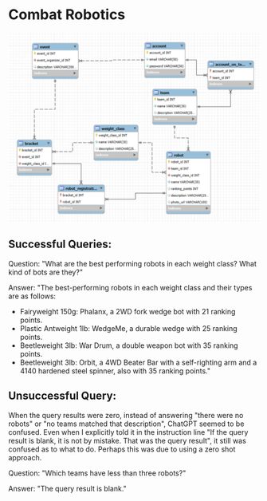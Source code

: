 # Combat Robotics

<img src="ROBOT_COMBAT_DB.png">

## Successful Queries:
Question: "What are the best performing robots in each weight class? What kind of bots are they?"

Answer: "The best-performing robots in each weight class and their types are as follows:

- Fairyweight 150g: Phalanx, a 2WD fork wedge bot with 21 ranking points.
- Plastic Antweight 1lb: WedgeMe, a durable wedge with 25 ranking points.
- Beetleweight 3lb: War Drum, a double weapon bot with 35 ranking points.
- Beetleweight 3lb: Orbit, a 4WD Beater Bar with a self-righting arm and a 4140 hardened steel spinner, also with 35 ranking points."

## Unsuccessful Query:
When the query results were zero, instead of answering "there were no robots" or "no teams matched that description", ChatGPT seemed to be confused. Even when I explicitly told it in the instruction line "If the query result is blank, it is not by mistake. That was the query result", it still was confused as to what to do. Perhaps this was due to using a zero shot approach.

Question: "Which teams have less than three robots?"

Answer: "The query result is blank."
